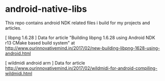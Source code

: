 # android-native-libs
This repo contains android NDK related files i build for my projects and articles.



[ libpng 1.6.28 ]
Data for article "Building libpng 1.6.28 using Android NDK r13 CMake based build system" at http://www.ourinnovativemind.in/2017/02/new-building-libpng-1628-using-android.html



[ wildmidi android arm ]
Data for article http://www.ourinnovativemind.in/2017/02/wildmidi-for-android-compiling-wildmidi.html
